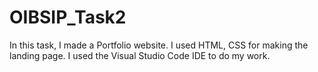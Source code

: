 # OIBSIP_Task2
In this task, I made a Portfolio website. I used HTML, CSS for making the landing page. I used the Visual Studio Code IDE to do my work.
